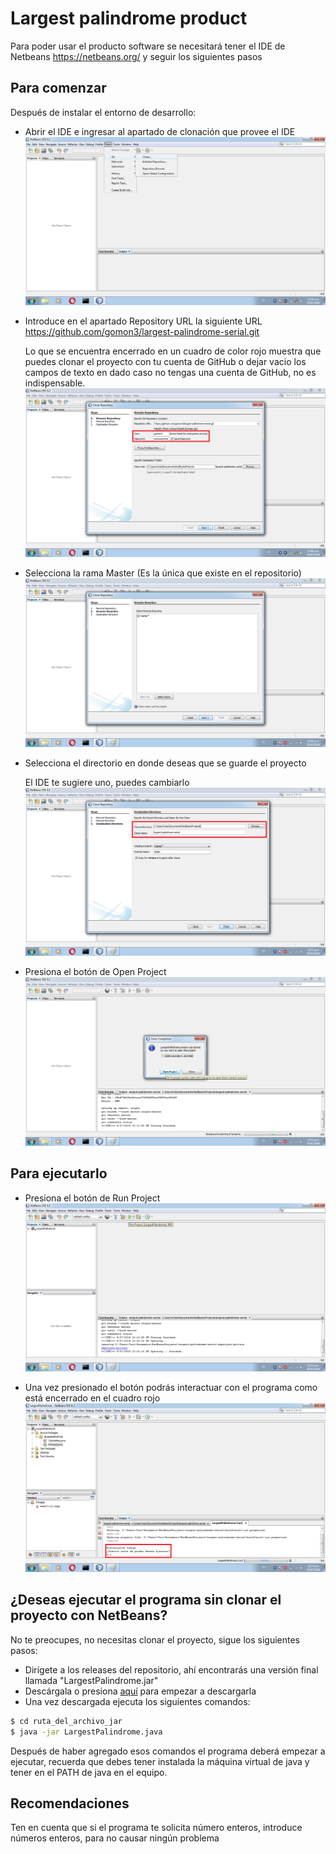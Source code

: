 Largest palindrome product
=============

Para poder usar el producto software se necesitará tener el IDE de Netbeans https://netbeans.org/ y seguir los siguientes pasos

Para comenzar
--------------

Después de instalar el entorno de desarrollo: 

- Abrir el IDE e ingresar al apartado de clonación que provee el IDE
![](https://github.com/gomon3/largest-palindrome-serial/blob/master/1.png)

- Introduce en el apartado Repository URL la siguiente URL https://github.com/gomon3/largest-palindrome-serial.git

  Lo que se encuentra encerrado en un cuadro de color rojo muestra que puedes clonar el proyecto con tu cuenta de GitHub o dejar vacio los campos de texto en dado caso no tengas una cuenta de GitHub, no es indispensable.
![](https://github.com/gomon3/largest-palindrome-serial/blob/master/2.png)
 
- Selecciona la rama Master (Es la única que existe en el repositorio)
![](https://github.com/gomon3/largest-palindrome-serial/blob/master/3.png)

- Selecciona el directorio en donde deseas que se guarde el proyecto

  El IDE te sugiere uno, puedes cambiarlo
![](https://github.com/gomon3/largest-palindrome-serial/blob/master/4.png)

- Presiona el botón de Open Project
![](https://github.com/gomon3/largest-palindrome-serial/blob/master/5.png)

Para ejecutarlo
--------------

- Presiona el botón de Run Project
![](https://github.com/gomon3/largest-palindrome-serial/blob/master/6.png)

- Una vez presionado el botón podrás interactuar con el programa como está encerrado en el cuadro rojo
![](https://github.com/gomon3/largest-palindrome-serial/blob/master/7.png)

¿Deseas ejecutar el programa sin clonar el proyecto con NetBeans?
-------------

No te preocupes, no necesitas clonar el proyecto, sigue los siguientes pasos:
- Dirígete a los releases del repositorio, ahí encontrarás una versión final llamada "LargestPalindrome.jar"
- Descárgala o presiona [aquí](https://github.com/gomon3/largest-palindrome-serial/releases/download/v1.0/LargestPalindrome.jar) para empezar a descargarla
- Una vez descargada ejecuta los siguientes comandos:

```sh
$ cd ruta_del_archivo_jar
$ java -jar LargestPalindrome.java
```
Después de haber agregado esos comandos el programa deberá empezar a ejecutar, recuerda que debes tener instalada la máquina virtual de java y tener en el PATH de java en el equipo.




Recomendaciones
-------------

Ten en cuenta que si el programa te solicita número enteros, introduce números enteros, para no causar ningún problema
